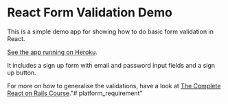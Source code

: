 # React Form Validation Demo

This is a simple demo app for showing how to do basic form validation in React.

[See the app running on Heroku](https://reactform.herokuapp.com).

It includes a sign up form with email and password input fields and a sign up button.

For more on how to generalise the validations, have a look at [The Complete React on Rails Course](learnetto.com/users/hrishio/courses/the-complete-react-on-rails-5-course)."# platform_requirement" 
